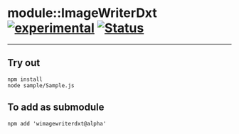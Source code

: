
# module::ImageWriterDxt [![experimental](https://img.shields.io/badge/stability-experimental-orange.svg)](https://github.com/emersion/stability-badges#experimental) [![Status](https://github.com/Wandalen/wImageWriterDxt/workflows/Test/badge.svg)](https://github.com/Wandalen/wImageWriterDxt/actions?query=workflow%3ATest)

___

## Try out
```
npm install
node sample/Sample.js
```

## To add as submodule
```
npm add 'wimagewriterdxt@alpha'
```

